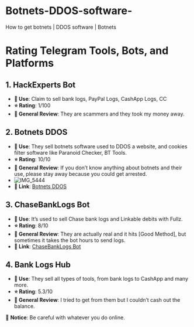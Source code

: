 # Botnets-DDOS-software-
How to get botnets | DDOS software | Botnets 
# Rating Telegram Tools, Bots, and Platforms

## 1. HackExperts Bot
- **💼 Use**: Claim to sell bank logs, PayPal Logs, CashApp Logs, CC
- **⭐ Rating**: 1/100
- **📝 General Review**: They are scammers and they took my money away.

## 2. Botnets DDOS
- **💼 Use**: They sell botnets software used to DDOS a website, and cookies filter software like Paranoid Checker, BT Tools.
- **⭐ Rating**: 10/10
- **📝 General Review**: If you don’t know anything about botnets and their use, please stay away because you could get arrested.
- ![IMG_5444](https://github.com/user-attachments/assets/e78790ee-3f12-46e3-9539-570629924cfc)
- **🔗 Link**: [Botnets DDOS](https://t.me/CashappGlichBot)

## 3. ChaseBankLogs Bot
- **💼 Use**: It’s used to sell Chase bank logs and Linkable debits with Fullz.
- **⭐ Rating**: 8/10
- **📝 General Review**: They are actually real and it hits [Good Method], but sometimes it takes the bot hours to send logs.
- **🔗 Link**: [ChaseBankLogs Bot](https://t.me/Chasebanklogs_bot)

## 4. Bank Logs Hub
- **💼 Use**: They sell all types of tools, from bank logs to CashApp and many more.
- **⭐ Rating**: 5.3/10
- **📝 General Review**: I tried to get from them but I couldn’t cash out the balance.

🚨 **Notice**: Be careful with whatever you do online.
